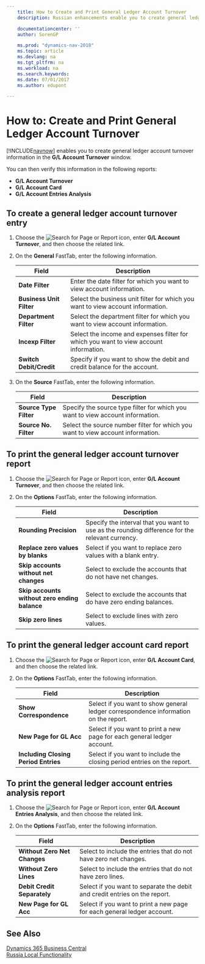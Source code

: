 ```yaml
---
    title: How to Create and Print General Ledger Account Turnover
    description: Russian enhancements enable you to create general ledger account turnover information in the **G/L Account Turnover** window.

    documentationcenter: ''
    author: SorenGP

    ms.prod: "dynamics-nav-2018"
    ms.topic: article
    ms.devlang: na
    ms.tgt_pltfrm: na
    ms.workload: na
    ms.search.keywords:
    ms.date: 07/01/2017
    ms.author: edupont

---
```

# How to: Create and Print General Ledger Account Turnover
[!INCLUDE[navnow](../../includes/navnow_md.md)] enables you to create general ledger account turnover information in the **G/L Account Turnover** window.  

 You can then verify this information in the following reports:  

- **G/L Account Turnover**  
- **G/L Account Card**  
- **G/L Account Entries Analysis**  

## To create a general ledger account turnover entry  

1.  Choose the ![Search for Page or Report](../../media/ui-search/search_small.png "Search for Page or Report icon") icon, enter **G/L Account Turnover**, and then choose the related link.  
2.  On the **General** FastTab, enter the following information.  

    |Field|Description|  
    |---------------------------------|---------------------------------------|  
    |**Date Filter**|Enter the date filter for which you want to view account information.|  
    |**Business Unit Filter**|Select the business unit filter for which you want to view account information.|  
    |**Department Filter**|Select the department filter for which you want to view account information.|  
    |**Incexp Filter**|Select the income and expenses filter for which you want to view account information.|  
    |**Switch Debit/Credit**|Specify if you want to show the debit and credit balance for the account.|  

3. On the **Source** FastTab, enter the following information.  

    |Field|Description|  
    |---------------------------------|---------------------------------------|  
    |**Source Type Filter**|Specify the source type filter for which you want to view account information.|  
    |**Source No. Filter**|Select the source number filter for which you want to view account information.|  

## To print the general ledger account turnover report  

1.  Choose the ![Search for Page or Report](../../media/ui-search/search_small.png "Search for Page or Report icon") icon, enter **G/L Account Turnover**, and then choose the related link.  
2.  On the **Options** FastTab, enter the following information.  

    |Field|Description|  
    |---------------------------------|---------------------------------------|  
    |**Rounding Precision**|Specify the interval that you want to use as the rounding difference for the relevant currency.|  
    |**Replace zero values by blanks**|Select if you want to replace zero values with a blank entry.|  
    |**Skip accounts without net changes**|Select to exclude the accounts that do not have net changes.|  
    |**Skip accounts without zero ending balance**|Select to exclude the accounts that do have zero ending balances.|  
    |**Skip zero lines**|Select to exclude lines with zero values.|  

## To print the general ledger account card report  

1.  Choose the ![Search for Page or Report](../../media/ui-search/search_small.png "Search for Page or Report icon") icon, enter **G/L Account Card**, and then choose the related link.  
2.  On the **Options** FastTab, enter the following information.  

    |Field|Description|  
    |---------------------------------|---------------------------------------|  
    |**Show Correspondence**|Select if you want to show general ledger correspondence information on the report.|  
    |**New Page for GL Acc**|Select if you want to print a new page for each general ledger account.|  
    |**Including Closing Period Entries**|Select if you want to include the closing period entries on the report.|  

## To print the general ledger account entries analysis report  

1.  Choose the ![Search for Page or Report](../../media/ui-search/search_small.png "Search for Page or Report icon") icon, enter **G/L Account Entries Analysis**, and then choose the related link.  
2.  On the **Options** FastTab, enter the following information.  

    |Field|Description|  
    |---------------------------------|---------------------------------------|  
    |**Without Zero Net Changes**|Select to include the entries that do not have zero net changes.|  
    |**Without Zero Lines**|Select to include the entries that do not have zero lines.|  
    |**Debit Credit Separately**|Select if you want to separate the debit and credit entries on the report.|  
    |**New Page for GL Acc**|Select if you want to print a new page for each general ledger account.|  

## See Also
[Dynamics 365 Business Central](https://docs.microsoft.com/dynamics365/business-central/)  
[Russia Local Functionality](russia-local-functionality.md)
